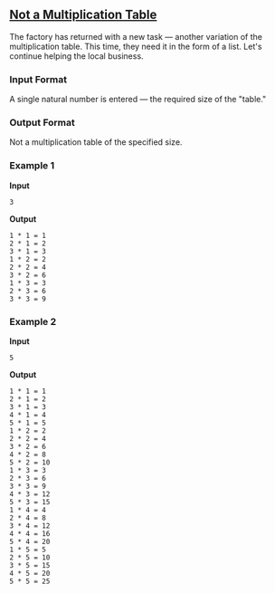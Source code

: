 ## [Not a Multiplication Table](../../../solutions/2.4/24_b.py)

The factory has returned with a new task — another variation of the multiplication table. This time, they need it in the form of a list. Let's continue helping the local business.

### Input Format

A single natural number is entered — the required size of the "table."

### Output Format

Not a multiplication table of the specified size.

### Example 1

**Input**
```plaintext
3
```

**Output**
```plaintext
1 * 1 = 1
2 * 1 = 2
3 * 1 = 3
1 * 2 = 2
2 * 2 = 4
3 * 2 = 6
1 * 3 = 3
2 * 3 = 6
3 * 3 = 9
```

### Example 2

**Input**
```plaintext
5
```

**Output**
```plaintext
1 * 1 = 1
2 * 1 = 2
3 * 1 = 3
4 * 1 = 4
5 * 1 = 5
1 * 2 = 2
2 * 2 = 4
3 * 2 = 6
4 * 2 = 8
5 * 2 = 10
1 * 3 = 3
2 * 3 = 6
3 * 3 = 9
4 * 3 = 12
5 * 3 = 15
1 * 4 = 4
2 * 4 = 8
3 * 4 = 12
4 * 4 = 16
5 * 4 = 20
1 * 5 = 5
2 * 5 = 10
3 * 5 = 15
4 * 5 = 20
5 * 5 = 25
```
